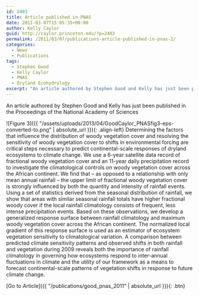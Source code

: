 ```yaml
---
id: 2403
title: Article published in PNAS
date: 2011-03-07T15:05:35+00:00
author: Kelly Caylor
guid: http://caylor.princeton.edu/?p=2403
permalink: /2011/03/07/publications-article-published-in-pnas-2/
categories:
  - News
  - Publications
tags:
  - Stephen Good
  - Kelly Caylor
  - PNAS
  - Dryland Ecohydrology
excerpt: "An article authored by Stephen Good and Kelly has just been published in the Proceedings of the National Academy of Sciences"
---
```

An article authored by Stephen Good and Kelly has just been published in the Proceedings of the National Academy of Sciences

<!--more-->

![Figure 3]({{ "/assets/uploads/2013/04/GoodCaylor_PNASfig3-eps-converted-to.png" | absolute_url }}){: .align-left} Determining the factors that influence the distribution of woody vegetation cover and resolving the sensitivity of woody vegetation cover to shifts in environmental forcing are critical steps necessary to predict continental-scale responses of dryland ecosystems to climate change. We use a 6-year satellite data record of fractional woody vegetation cover and an 11-year daily precipitation record to investigate the climatological controls on woody vegetation cover across the African continent. We find that &#8211; as opposed to a relationship with only mean annual rainfall &#8211; the upper limit of fractional woody vegetation cover is strongly influenced by both the quantity and intensity of rainfall events. Using a set of statistics derived from the seasonal distribution of rainfall, we show that areas with similar seasonal rainfall totals have higher fractional woody cover if the local rainfall climatology consists of frequent, less intense precipitation events. Based on these observations, we develop a generalized response surface between rainfall climatology and maximum woody vegetation cover across the African continent. The normalized local gradient of this response surface is used as an estimator of ecosystem vegetation sensitivity to climatological variation. A comparison between predicted climate sensitivity patterns and observed shifts in both rainfall and vegetation during 2009 reveals both the importance of rainfall climatology in governing how ecosystems respond to inter-annual fluctuations in climate and the utility of our framework as a means to forecast continental-scale patterns of vegetation shifts in response to future climate change.

[Go to Article]({{ "/publications/good_pnas_2011" | absolute_url }}){: .btn}
